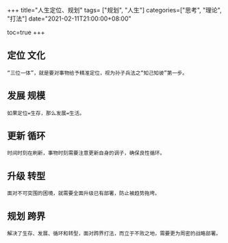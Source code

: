 +++
title="人生定位、规划"
tags= ["规划", "人生"]
categories=["思考", "理论", "打法"]
date="2021-02-11T21:00:00+08:00"
 
toc=true
+++

## 定位 文化

    “三位一体”，就是要对事物给予精准定位，视为孙子兵法之“知己知彼”第一步。

## 发展 规模

    如果定位=生存，那么发展=生活。

## 更新 循环

    时间时刻在刷新，事物时刻需要注意更新自身的调子，确保良性循环。

## 升级 转型

    面对不可突围的困境，就需要全面升级已有部署，防止被趋势拖垮。

## 规划 跨界

    解决了生存、发展、循环和转型，面对跨界打法，而立于不败之地，需要更为周密的战略部署。